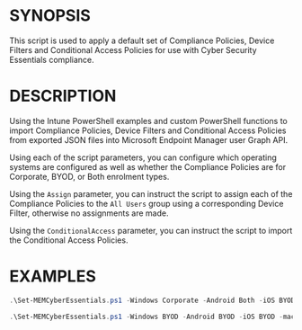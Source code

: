 # SYNOPSIS
This script is used to apply a default set of Compliance Policies, Device Filters and Conditional Access Policies for use with Cyber Security Essentials compliance.

# DESCRIPTION
Using the Intune PowerShell examples and custom PowerShell functions to import Compliance Policies, Device Filters and Conditional Access Policies from exported JSON files into Microsoft Endpoint Manager user Graph API.

Using each of the script parameters, you can configure which operating systems are configured as well as whether the Compliance Policies are for Corporate, BYOD, or Both enrolment types.

Using the `Assign` parameter, you can instruct the script to assign each of the Compliance Policies to the `All Users` group using a corresponding Device Filter, otherwise no assignments are made.

Using the `ConditionalAccess` parameter, you can instruct the script to import the Conditional Access Policies.

# EXAMPLES
```PowerShell
.\Set-MEMCyberEssentials.ps1 -Windows Corporate -Android Both -iOS BYOD -Assign $True -ConditionalAccess $False

.\Set-MEMCyberEssentials.ps1 -Windows BYOD -Android BYOD -iOS BYOD -macOS BYOD -Assign $True -ConditionalAccess $False

```
